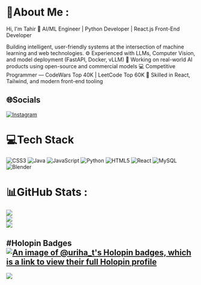 # 💫About Me :
Hi, I'm Tahir 👋
AI/ML Engineer | Python Developer | React.js Front-End Developer

Building intelligent, user-friendly systems at the intersection of machine learning and web technologies.
⚙️ Experienced with LLMs, Computer Vision, and model deployment (FastAPI, Docker, vLLM)
🧠 Working on real-world AI products using open-source and commercial models
💻 Competitive Programmer — CodeWars Top 40K | LeetCode Top 60K
🚀 Skilled in React, Tailwind, and modern front-end tooling

## 🌐Socials
[![Instagram](https://img.shields.io/badge/Instagram-%23E4405F.svg?logo=Instagram&logoColor=white)](https://instagram.com/tahdraws) 

# 💻Tech Stack
![CSS3](https://img.shields.io/badge/css3-%231572B6.svg?style=for-the-badge&logo=css3&logoColor=white) ![Java](https://img.shields.io/badge/java-%23ED8B00.svg?style=for-the-badge&logo=java&logoColor=white) ![JavaScript](https://img.shields.io/badge/javascript-%23323330.svg?style=for-the-badge&logo=javascript&logoColor=%23F7DF1E) ![Python](https://img.shields.io/badge/python-3670A0?style=for-the-badge&logo=python&logoColor=ffdd54) ![HTML5](https://img.shields.io/badge/html5-%23E34F26.svg?style=for-the-badge&logo=html5&logoColor=white) ![React](https://img.shields.io/badge/react-%2320232a.svg?style=for-the-badge&logo=react&logoColor=%2361DAFB) ![MySQL](https://img.shields.io/badge/mysql-%2300f.svg?style=for-the-badge&logo=mysql&logoColor=white) ![Blender](https://img.shields.io/badge/blender-%23F5792A.svg?style=for-the-badge&logo=blender&logoColor=white) 
# 📊GitHub Stats :
![](https://github-readme-stats.vercel.app/api?username=tahirc1&theme=tokyonight&hide_border=false&include_all_commits=false&count_private=false)<br/>
![](https://github-readme-streak-stats.herokuapp.com/?user=tahirc1&theme=tokyonight&hide_border=false)<br/>
![](https://github-readme-stats.vercel.app/api/top-langs/?username=tahirc1&theme=tokyonight&hide_border=false&include_all_commits=false&count_private=false&layout=compact)

#Holopin Badges
[![An image of @uriha_t's Holopin badges, which is a link to view their full Holopin profile](https://holopin.me/uriha_t)](https://holopin.io/@uriha_t)
---
[![](https://visitcount.itsvg.in/api?id=tahirc1&icon=0&color=0)](https://visitcount.itsvg.in)
